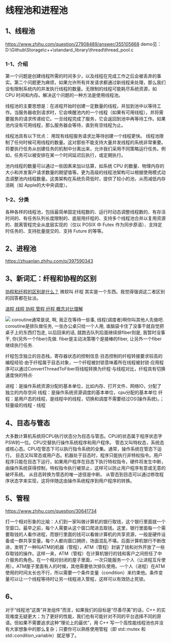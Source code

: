 # 线程池和进程池

## 1、线程池
https://www.zhihu.com/question/27908489/answer/355105668
demo见：D:\Github\Storage\c++\standard_library\thread\thread_pool.c

### 1-1、介绍
第一个问题是创建线程所需的时间多少，以及线程在完成工作之后会被丢弃的事实。第二个问题更为麻烦，如果允许所有并发请求都通过新线程来处理，那么我们没有限制系统内的并发执行线程的数量。无限制的线程可能耗尽系统资源，如 CPU 时间和内存。解决这个问题的一种方法是使用线程池。

线程池的主要思想是：在进程开始时创建一定数量的线程，并加到池中以等待工作。当服务器收到请求时，它会唤醒池内的一个线程（如果有可用线程），并将需要服务的请求传递给它。一旦线程完成了服务，它会返回到池中再等待工作。如果池内没有可用线程，那么服务器会等待，直到有空线程为止。

线程池具有以下优点：
用现有线程服务请求比等待创建一个线程更快。
线程池限制了任何时候可用线程的数量。这对那些不能支持大量并发线程的系统非常重要。
将要执行任务从创建任务的机制中分离出来，允许我们采用不同策略运行任务。例如，任务可以被安排在某一个时间延迟后执行，或定期执行。

池内线程的数量可以通过一些因素来加以估算，如系统 CPU 的数量、物理内存的大小和并发客户请求数量的期望值等。更为高级的线程池架构可以根据使用模式动态调整池内线程数量。这类架构在系统负荷低时，提供了较小的池，从而减低内存消耗（如 Apple的大中央调度）。

### 1-2、分类
各种各样的线程池，包括最简单固定线程数的、运行时动态调整线程数的、有存活时间的、有任务队列长度限制的、底层用纤程的、支持多个线程池合并以复用资源的、脱离管程完全从底层实现的（仅以 POSIX 中 Futex 作为同步原语）、支持定时任务的、支持批量提交的、支持 Future 的等等。

## 2、进程池
https://zhuanlan.zhihu.com/p/397590343

## 3、新词汇：纤程和协程的区别
[协程和纤程的区别是什么？](https://www.zhihu.com/question/23955356)
微软叫 纤程 其实是一个东西。我觉得强调这二者区别的回答都在扯淡。

[进程 线程 协程 管程 纤程 概念对比理解](https://zhuanlan.zhihu.com/p/26757689)

![](https://img-blog.csdnimg.cn/20200725105231269.png)
coroutine通常是说, 啊, 我正在等待一些事, 线程(调度者)啊你叫其他人先做吧.  coroutine是排队做任务,  一张办公桌只给一个人用,  谁脑袋卡住了没事干就自觉把桌子上的东西打包走, 以后回来的话, 就跑去队列后面继续排fiber则是, 我暂时没事干, 你(另外一个fiber)先做.  fiber是主动决策哪个是接棒的fiber, 让另外一个fiber继续执行任务.

纤程包含独立的目态栈，寄存器状态的控制信息·目态控制的纤程转接要求较高的编程经验·由于纤程属于目态对象，一个纤程被封锁意味着所在线程被封锁·应用程序可以通过ConvertThreadToFiber将线程转换为纤程·与线程对比，纤程具有切换速度快的特点·

进程：是操作系统资源分配的基本单位，比如内存、打开文件、网络IO，分配了独立的内存空间
线程：是操作系统资源调度的基本单位，cpu分配的基本单位
纤程：是用户态的线程，是线程中的线程，切换和调度不需要经过OS(操作系统)。；轻量级的线程 - 线程

## 4、目态与管态
大多数计算机系统将CPU执行状态分为目态与管态。CPU的状态属于程序状态字PSW的一位。CPU交替执行操作系统程序和用户程序。
管态又叫特权态，系统态或核心态。CPU在管态下可以执行指令系统的全集。通常，操作系统在管态下运行。
目态又叫常态或用户态。机器处于目态时，程序只能执行非特权指令。用户程序只能在目态下运行，如果用户程序在目态下执行特权指令，硬件将发生中断，由操作系统获得控制，特权指令执行被禁止，这样可以防止用户程序有意或无意的破坏系统。
从目态转换为管态的唯一途径是中断。
从管态到目态可以通过修改程序状态字来实现，这将伴随这由操作系统程序到用户程序的转换。

## 5、管程
https://www.zhihu.com/question/30641734

打一个相对形象的比喻：人们到一家叫做计算机的银行取钱，这个银行里面就一个空窗口。最早之前，每个人需要从这个窗口爬进去取钱。这里，银行里面每一个需要取钱的人看作进程，而银行里面的钱可以看做计算机的共享资源，一般是硬件设备或一群共享变量。每个人都向窗口拥挤，场面混乱不堪。后面计算机银行不断改进，发明了一种叫ATM的机器（管程），ATM（管程）封装了钱和对外开放了一些存取钱的操作。这样一来，ATM（管程）在计算机银行的钱和客户之间担任了中介服务的角色。在一个相对封闭的屋子里面，一次只能服务一个人（让进程互斥使用）。ATM屋子里面有人的时候，其他需要依次排队使用。一个人（进程）在ATM使用的时间太长也不行，所以需要一个条件变量（condition）来约束他。条件变量可以让一个线程等待时让另一线程进入管程，这样可以有效防止死锁。

## 6、
对于“线程池”这类“并发组件”而言，如果我们的目标是“尽善尽美”的话，C++ 的实现难度无疑更大；为了更好的性能，我们也有可能针对不同的平台选择不同的原语。但如果不需要追求这种“理论上的最优”，用 C++ 写一个高性能线程池也并没有大家想象中的那么复杂；只要你可以熟练使用管程（即 std::mutex 和 std::condition_variable）就足够了。








